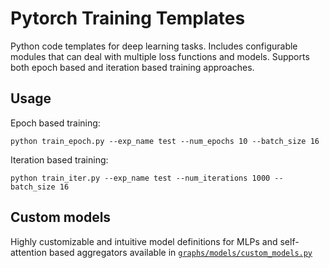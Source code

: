 # Pytorch Training Templates
Python code templates for deep learning tasks. Includes configurable modules that can deal with multiple loss functions and models. Supports both epoch based and iteration based training approaches.

## Usage
Epoch based training:
```
python train_epoch.py --exp_name test --num_epochs 10 --batch_size 16
```
Iteration based training:
```
python train_iter.py --exp_name test --num_iterations 1000 --batch_size 16
```

## Custom models
Highly customizable and intuitive model definitions for MLPs and self-attention based aggregators available in [`graphs/models/custom_models.py`](https://github.com/nithincbabu7/pytorch-training-templates/blob/main/graphs/models/custom_models.py)
